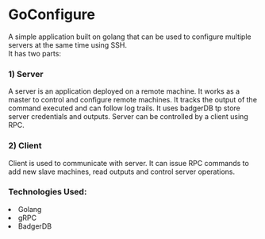 <h1>GoConfigure</h1>
A simple application built on golang that can be used to configure multiple servers at the same time using SSH.
<br>
It has two parts:
<h3>1) Server</h3>
A server is an application deployed on a remote machine. It works as a master to control and configure remote machines. It tracks the output of the command executed and can follow log trails. It uses badgerDB tp store server credentials and outputs.
Server can be controlled by a client using RPC.

<h3>2) Client</h3>
Client is used to communicate with server. It can issue RPC commands to add new slave machines, read outputs and control server operations.


<h3>Technologies Used:</h3>
<li> Golang </li>
<li> gRPC </li>
<li> BadgerDB </li>
